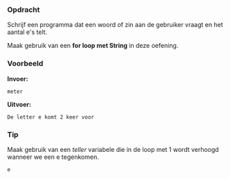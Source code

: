 ### Opdracht
Schrijf een programma dat een woord of zin aan de gebruiker vraagt en het aantal e's telt.

Maak gebruik van een **for loop met String** in deze oefening.

### Voorbeeld

**Invoer:**

    meter

**Uitvoer:**

    De letter e komt 2 keer voor

### Tip
Maak gebruik van een *teller* variabele die in de loop met 1 wordt verhoogd wanneer we een e tegenkomen.
```python
e
```
